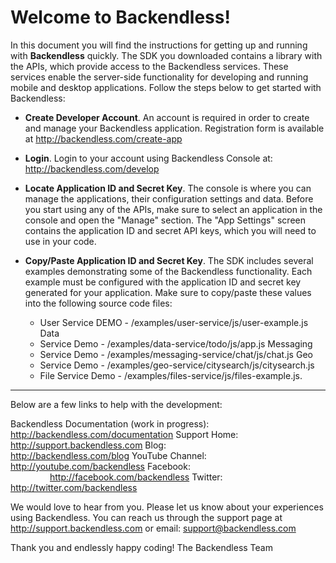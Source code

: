 Welcome to Backendless!
===================

In this document you will find the instructions for getting up and running with **Backendless** quickly. The SDK you downloaded contains a library with the APIs, which provide access to the Backendless services. These services enable the server-side functionality for developing and running mobile and desktop applications. Follow the steps below to get started with Backendless:

 - **Create Developer Account**. An account is required in order to create and manage your Backendless application. Registration form is available at http://backendless.com/create-app
 - **Login**. Login to your account using Backendless Console at: http://backendless.com/develop
 - **Locate Application ID and Secret Key**. The console is where you can manage the applications, their configuration settings and data. Before you start using any of the APIs, make sure to select an application in the console and open the "Manage" section. The "App Settings" screen contains the application ID and secret API keys, which you will need to use in your code.
 - **Copy/Paste Application ID and Secret Key**. The SDK includes several examples demonstrating some of the Backendless functionality. Each example must be configured with the application ID and secret key generated for your application. Make sure to copy/paste these values into the following source code files:
	 
	 - User Service DEMO -  /examples/user-service/js/user-example.js 	 Data
	 - Service Demo - /examples/data-service/todo/js/app.js 	 Messaging
	 -  Service Demo - /examples/messaging-service/chat/js/chat.js 	 Geo
	 -  Service Demo - /examples/geo-service/citysearch/js/citysearch.js 	
	 -  File Service Demo - /examples/files-service/js/files-example.js.

_________
Below are a few links to help with the development:

Backendless Documentation (work in progress): http://backendless.com/documentation
Support Home: 	&nbsp;&nbsp;&nbsp;&nbsp; http://support.backendless.com
Blog: 				  &nbsp;&nbsp;&nbsp;&nbsp;&nbsp;&nbsp;&nbsp;&nbsp;&nbsp;&nbsp;&nbsp;&nbsp;&nbsp;&nbsp;&nbsp;&nbsp;&nbsp;&nbsp;&nbsp;&nbsp;&nbsp;&nbsp;&nbsp;&nbsp;&nbsp;   http://backendless.com/blog
YouTube Channel: http://youtube.com/backendless
Facebook: 			&nbsp;&nbsp;&nbsp;&nbsp;&nbsp;&nbsp;&nbsp;&nbsp;&nbsp;&nbsp;&nbsp;&nbsp;&nbsp;&nbsp;&nbsp;&nbsp;http://facebook.com/backendless
Twitter:					&nbsp;&nbsp;&nbsp;&nbsp;&nbsp;&nbsp;&nbsp;&nbsp;&nbsp;&nbsp;&nbsp;&nbsp;&nbsp;&nbsp;&nbsp;&nbsp;&nbsp;&nbsp;&nbsp;&nbsp; http://twitter.com/backendless

We would love to hear from you. Please let us know about your experiences using Backendless. You can reach us through the support page at http://support.backendless.com or email: support@backendless.com

Thank you and endlessly happy coding!
The Backendless Team
